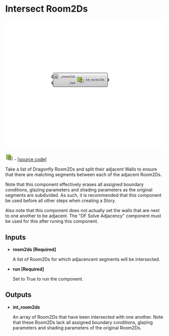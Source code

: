 # Intersect Room2Ds

![](../../.gitbook/assets/Intersect_Room2Ds.png)

![](../../.gitbook/assets/Intersect_Room2Ds%20%281%29.png) - [\[source code\]](https://github.com/ladybug-tools/dragonfly-grasshopper/blob/master/dragonfly_grasshopper/src//DF%20Intersect%20Room2Ds.py)

Take a list of Dragonfly Room2Ds and split their adjacent Walls to ensure that there are matching segments between each of the adjacent Room2Ds.

Note that this component effectively erases all assigned boundary conditions, glazing parameters and shading parameters as the original segments are subdivided. As such, it is recommended that this component be used before all other steps when creating a Story.

Also note that this component does not actually set the walls that are next to one another to be adjacent. The "DF Solve Adjacency" component must be used for this after runing this component.

## Inputs

* **room2ds \[Required\]**

  A list of Room2Ds for which adjacencent segments will be intersected. 

* **run \[Required\]**

  Set to True to run the component. 

## Outputs

* **int\_room2ds**

  An array of Room2Ds that have been intersected with one another. Note that these Room2Ds lack all assigned boundary conditions, glazing parameters and shading parameters of the original Room2Ds. 

